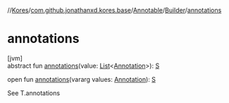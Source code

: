 //[Kores](../../../../index.md)/[com.github.jonathanxd.kores.base](../../index.md)/[Annotable](../index.md)/[Builder](index.md)/[annotations](annotations.md)

# annotations

[jvm]\
abstract fun [annotations](annotations.md)(value: [List](https://kotlinlang.org/api/latest/jvm/stdlib/kotlin.collections/-list/index.html)<[Annotation](../../-annotation/index.md)>): [S](index.md)

open fun [annotations](annotations.md)(vararg values: [Annotation](../../-annotation/index.md)): [S](index.md)

See T.annotations
